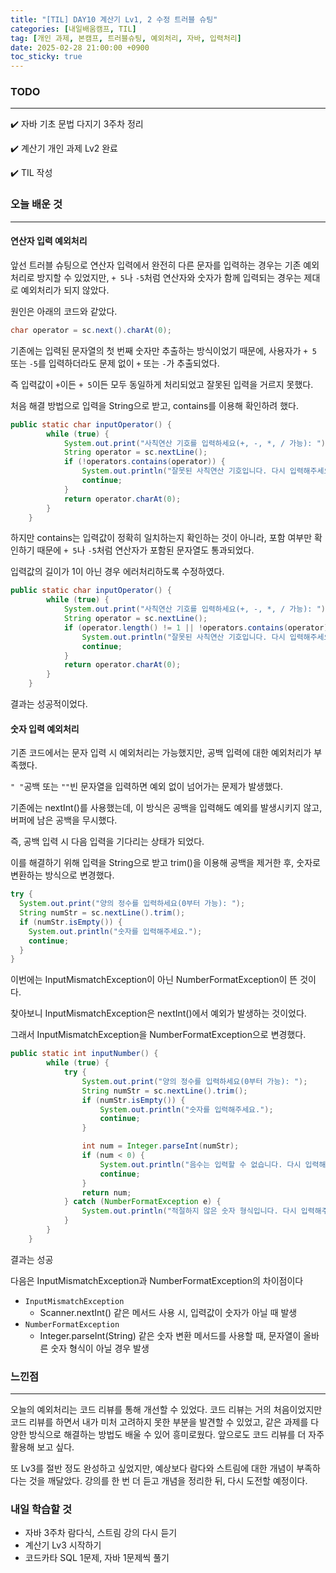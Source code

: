 ```yaml
---
title: "[TIL] DAY10 계산기 Lv1, 2 수정 트러블 슈팅"
categories: [내일배움캠프, TIL]
tag: [개인 과제, 본캠프, 트러블슈팅, 예외처리, 자바, 입력처리]
date: 2025-02-28 21:00:00 +0900
toc_sticky: true
---
```

### TODO
***
✔️ 자바 기초 문법 다지기 3주차 정리

✔️ 계산기 개인 과제 Lv2 완료

✔️ TIL 작성

### 오늘 배운 것
***
#### 연산자 입력 예외처리
앞선 트러블 슈팅으로 연산자 입력에서 완전히 다른 문자를 입력하는 경우는 기존 예외처리로 방지할 수 있었지만, `+ 5`나 `-5`처럼 연산자와 숫자가 함께 입력되는 경우는 제대로 예외처리가 되지 않았다.

원인은 아래의 코드와 같았다.

```java
char operator = sc.next().charAt(0);
```

기존에는 입력된 문자열의 첫 번째 숫자만 추출하는 방식이었기 때문에, 사용자가 `+ 5` 또는 `-5`를 입력하더라도 문제 없이 `+` 또는 `-`가 추출되었다.

즉 입력값이 `+`이든 `+ 5`이든 모두 동일하게 처리되었고 잘못된 입력을 거르지 못했다.

처음 해결 방법으로 입력을 String으로 받고, contains를 이용해 확인하려 했다.

```java
public static char inputOperator() {
        while (true) {
            System.out.print("사칙연산 기호를 입력하세요(+, -, *, / 가능): ");
            String operator = sc.nextLine();
            if (!operators.contains(operator)) {
                System.out.println("잘못된 사칙연산 기호입니다. 다시 입력해주세요.");
                continue;
            }
            return operator.charAt(0);
        }
    }
```

하지만 contains는 입력값이 정확히 일치하는지 확인하는 것이 아니라, 포함 여부만 확인하기 때문에 `+ 5`나 `-5`처럼 연산자가 포함된 문자열도 통과되었다.

입력값의 길이가 1이 아닌 경우 에러처리하도록 수정하였다.

```java
public static char inputOperator() {
        while (true) {
            System.out.print("사칙연산 기호를 입력하세요(+, -, *, / 가능): ");
            String operator = sc.nextLine();
            if (operator.length() != 1 || !operators.contains(operator)) {
                System.out.println("잘못된 사칙연산 기호입니다. 다시 입력해주세요.");
                continue;
            }
            return operator.charAt(0);
        }
    }
```

결과는 성공적이었다.

#### 숫자 입력 예외처리
기존 코드에서는 문자 입력 시 예외처리는 가능했지만, 공백 입력에 대한 예외처리가 부족했다.

`" "`공백 또는 `""`빈 문자열을 입력하면 예외 없이 넘어가는 문제가 발생했다.

기존에는 nextInt()를 사용했는데, 이 방식은 공백을 입력해도 예외를 발생시키지 않고, 버퍼에 남은 공백을 무시했다.

즉, 공백 입력 시 다음 입력을 기다리는 상태가 되었다.

이를 해결하기 위해 입력을 String으로 받고 trim()을 이용해 공백을 제거한 후, 숫자로 변환하는 방식으로 변경했다.

```java
try {
  System.out.print("양의 정수를 입력하세요(0부터 가능): ");
  String numStr = sc.nextLine().trim();
  if (numStr.isEmpty()) {
    System.out.println("숫자를 입력해주세요.");
    continue;
  }
}
```

이번에는 InputMismatchException이 아닌 NumberFormatException이 뜬 것이다.

찾아보니 InputMismatchException은 nextInt()에서 예외가 발생하는 것이었다. 

그래서 InputMismatchException을 NumberFormatException으로 변경했다.

```java
public static int inputNumber() {
        while (true) {
            try {
                System.out.print("양의 정수를 입력하세요(0부터 가능): ");
                String numStr = sc.nextLine().trim();
                if (numStr.isEmpty()) {
                    System.out.println("숫자를 입력해주세요.");
                    continue;
                }

                int num = Integer.parseInt(numStr);
                if (num < 0) {
                    System.out.println("음수는 입력할 수 없습니다. 다시 입력해주세요.");
                    continue;
                }
                return num;
            } catch (NumberFormatException e) {
                System.out.println("적절하지 않은 숫자 형식입니다. 다시 입력해주세요.");
            }
        }
    }
```

결과는 성공

다음은 InputMismatchException과 NumberFormatException의 차이점이다

- `InputMismatchException`
  - Scanner.nextInt() 같은 메서드 사용 시, 입력값이 숫자가 아닐 때 발생
- `NumberFormatException`
  - Integer.parseInt(String) 같은 숫자 변환 메서드를 사용할 때, 문자열이 올바른 숫자 형식이 아닐 경우 발생

### 느낀점
***
오늘의 예외처리는 코드 리뷰를 통해 개선할 수 있었다. 코드 리뷰는 거의 처음이었지만 코드 리뷰를 하면서 내가 미처 고려하지 못한 부분을 발견할 수 있었고, 같은 과제를 다양한 방식으로 해결하는 방법도 배울 수 있어 흥미로웠다. 앞으로도 코드 리뷰를 더 자주 활용해 보고 싶다.

또 Lv3를 절반 정도 완성하고 싶었지만, 예상보다 람다와 스트림에 대한 개념이 부족하다는 것을 깨달았다. 강의를 한 번 더 듣고 개념을 정리한 뒤, 다시 도전할 예정이다.

### 내일 학습할 것
- 자바 3주차 람다식, 스트림 강의 다시 듣기
- 계산기 Lv3 시작하기
- 코드카타 SQL 1문제, 자바 1문제씩 풀기
